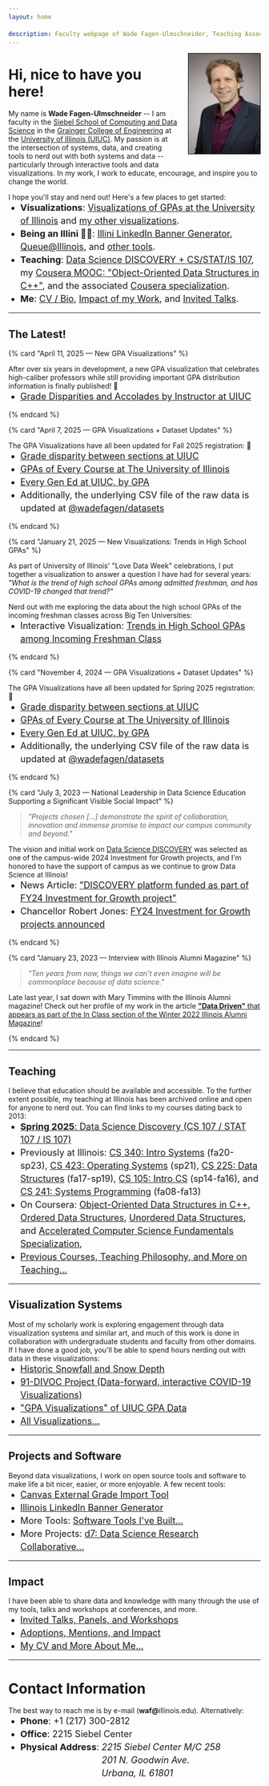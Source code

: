 ```yaml
---
layout: home

description: Faculty webpage of Wade Fagen-Ulmschneider, Teaching Associate Professor of Computer Science at The University of Illinois
---
```


<style>
.ion { margin-right: 3px; }

.main-card {
  border: solid 1px hsl(173, 30%, 50%);
  padding: 10px;
  padding-bottom: 0px;
  background-color: hsl(173, 3%, 97%);
}

p + ul {
  margin-top: -14px;
}

li {
  font-size: 18px;
  line-height: 26px;
}
</style>




<img alt="Wade Fagen-Ulmschneider" src="/static/images/fagen-ulmschneider.jpg" style="max-height: 200px; float: right; border: solid 1px black; margin-left: 20px; margin-bottom: 20px;">

# Hi, nice to have you here!

My name is **Wade Fagen-Ulmschneider** -- I am faculty in the [Siebel School of Computing and Data Science](https://siebelschool.illinois.edu/) in the [Grainger College of Engineering](https://grainger.illinois.edu/) at the [University of Illinois (UIUC)](https://illinois.edu/).  My passion is at the intersection of systems, data, and creating tools to nerd out with both systems and data -- particularly through interactive tools and data visualizations.  In my work, I work to educate, encourage, and inspire you to change the world.

I hope you'll stay and nerd out!  Here's a few places to get started:

- **Visualizations**: [Visualizations of GPAs at the University of Illinois](https://waf.cs.illinois.edu/discovery/gpa/) and [my other visualizations](/visualizations/).
- **Being an Illini 🧡💙**: [Illini LinkedIn Banner Generator](https://d7.cs.illinois.edu/projects/linkedin-banner-image/generate/), [Queue@Illinois](https://queue.illinois.edu/), and [other tools](/tools/).
- **Teaching**: [Data Science DISCOVERY + CS/STAT/IS 107](https://discovery.cs.illinois.edu/), my [Cousera MOOC: "Object-Oriented Data Structures in C++"](https://www.coursera.org/learn/cs-fundamentals-1), and the associated [Cousera specialization](https://www.coursera.org/specializations/cs-fundamentals).
- **Me**: [CV / Bio](/about/), [Impact of my Work](/impact/), and [Invited Talks](/talks/).

<!--
In the past decade, I have had the honor to teach over 200,000 students between my open-access [courses at Illinois](/teaching/) and my [MOOCs](https://www.coursera.org/learn/cs-fundamentals-1)/[specalization](https://www.coursera.org/specializations/cs-fundamentals) on Coursera. In 2023, my [DISCOVERY platform](https://discovery.cs.illinois.edu/) work with [Prof. Karle Flanagan](https://kflan.stat.illinois.edu/) was [selected as one of the campus investments for growth](https://provost.illinois.edu/about/initiatives/investment-for-growth-program/fy24-funded-programs/) to establish Illinois as a national leader in data science education.

When I'm not teaching, my passion is visualizing data in a way that readers can nerd out with for hours.  You can find my work in [visualizations of GPAs at the University of Illinois](https://waf.cs.illinois.edu/discovery/gpa/), my [data-forward, interactive visualizations of COVID-19 as part of my 91-DIVOC project](https://91-divoc.com/pages/covid-visualization/), or any of [my other visualizations](/visualizations/).

Finally, I love being an ILL-INI 🧡💙 and I am always working on a project to highlight Illini and make our Illinois courses more visible.  Recent projects have included the [Illini LinkedIn Banner Generator](https://d7.cs.illinois.edu/projects/linkedin-banner-image/generate/), [Queue@Illinois](https://queue.illinois.edu/), and [others](/tools/).
-->

<hr style="clear: both">

<!--
### Quick Links

<style>
.waf-quick-links {
  background-color: white !important;
  
}

.waf-quick-links .topic {
  float: left;
  font-weight: bold;
  clear: both;
}

.waf-quick-links ul {
  list-style: none;
}

.waf-quick-links li {
  float: left;
  padding-left: 10px;
  margin-left: 2px;
}

.waf-quick-links li:before {
  content: '\00BB';
  margin-right: 2px;
}

</style>

<div class="waf-quick-links">
  <div class="topic">Teaching:</div>
  <ul>
    <li>CS 240</li>
    <li>CS/STAT/IS 107</li>
    <li>CS 225</li>
    <li>Previous Courses</li>
    <li>Teaching Philosophy</li>
  </ul>

  <div class="topic">Visualizations:</div>
  <ul>
    <li>91-DIVOC (COVID-19)</li>
    <li>GPA Visualizations</li>
    <li>All Visualizations</li>
  </ul>

  <div class="topic">Projects:</div>
  <ul>
    <li>Illinois LinkedIn Banner</li>
    <li>Computer Generated Music</li>
    <li>All Projects</li>
  </ul>
  <div style="clear: both"></div>
</div>
<hr>
-->

<style>
.card-title {
  font-size: 18px;
  font-weight: bold;
}
</style>

## The Latest!

{% card "April 11, 2025 &mdash; New GPA Visualizations" %}

After over six years in development, a new GPA visualization that celebrates high-caliber professors while still providing important GPA distribution information is finally published! 🎉

- [Grade Disparities and Accolades by Instructor at UIUC](https://waf.cs.illinois.edu/visualizations/Grade-Disparities-and-Accolades-by-Instructor/)

{% endcard %}


{% card "April 7, 2025 &mdash; GPA Visualizations + Dataset Updates" %}

The GPA Visualizations have all been updated for Fall 2025 registration: 🎉

- [Grade disparity between sections at UIUC](https://waf.cs.illinois.edu/discovery/grade_disparity_between_sections_at_uiuc/)
- [GPAs of Every Course at The University of Illinois](https://waf.cs.illinois.edu/discovery/gpa_of_every_course_at_illinois/)
- [Every Gen Ed at UIUC, by GPA](https://waf.cs.illinois.edu/discovery/every_gen_ed_at_uiuc_by_gpa/)
- Additionally, the underlying CSV file of the raw data is updated at [@wadefagen/datasets](https://github.com/wadefagen/datasets)

{% endcard %}


{% card "January 21, 2025 &mdash; New Visualizations: Trends in High School GPAs" %}

As part of University of Illinois' "Love Data Week" celebrations, I put together a visualization to answer a question I have had for several years: *"What is the trend of high school GPAs among admitted freshman, and has COVID-19 changed that trend?"*

Nerd out with me exploring the data about the high school GPAs of the incoming freshman classes across Big Ten Universities:

- Interactive Visualization: [Trends in High School GPAs among Incoming Freshman Class](http://waf.cs.illinois.edu/visualizations/Trends-in-High-School-GPAs-of-Incoming-Freshman/)

{% endcard %}


{% card "November 4, 2024 &mdash; GPA Visualizations + Dataset Updates" %}

The GPA Visualizations have all been updated for Spring 2025 registration: 🎉

- [Grade disparity between sections at UIUC](https://waf.cs.illinois.edu/discovery/grade_disparity_between_sections_at_uiuc/)
- [GPAs of Every Course at The University of Illinois](https://waf.cs.illinois.edu/discovery/gpa_of_every_course_at_illinois/)
- [Every Gen Ed at UIUC, by GPA](https://waf.cs.illinois.edu/discovery/every_gen_ed_at_uiuc_by_gpa/)
- Additionally, the underlying CSV file of the raw data is updated at [@wadefagen/datasets](https://github.com/wadefagen/datasets)

{% endcard %}


{% card "July 3, 2023 &mdash; National Leadership in Data Science Education Supporting a Significant Visible Social Impact" %}

> *"Projects chosen [...] demonstrate the spirit of collaboration, innovation and immense promise to impact our campus community and beyond."*

The vision and initial work on [Data Science DISCOVERY](https://discovery.cs.illinois.edu/) was selected as one of the campus-wide 2024 Investment for Growth projects, and I'm honored to have the support of campus as we continue to grow Data Science at Illinois!

- News Article: ["DISCOVERY platform funded as part of FY24 Investment for Growth project"](https://stat.illinois.edu/news/2023-05-25/discovery-platform-funded-part-fy24-investment-growth-project)
- Chancellor Robert Jones: [FY24 Investment for Growth projects announced](https://massmail.illinois.edu/massmail/1521402670.html)

{% endcard %}


{% card "January 23, 2023 &mdash; Interview with Illinois Alumni Magazine" %}

> *"Ten years from now, things we can’t even imagine will be commonplace because of data science."*

Late last year, I sat down with Mary Timmins with the Illinois Alumni magazine!  Check out her profile of my work in the article [**"Data Driven"** that appears as part of the In Class section of the Winter 2022 Illinois Alumni Magazine](https://www.illinoisalumnimagazine.org/illinoisalumni/winter_2022/MobilePagedArticle.action?articleId=1850373&lm=1673635147000#articleId1850373)!

{% endcard %}


<hr>

## Teaching

I believe that education should be available and accessible.  To the further extent possible, my teaching at Illinois has been archived online and open for anyone to nerd out.  You can find links to my courses dating back to 2013:

- [**Spring 2025**: Data Science Discovery (CS 107 / STAT 107 / IS 107)](https://discovery.cs.illinois.edu/)
- Previously at Illinois: [CS 340: Intro Systems](https://courses.grainger.illinois.edu/cs340/sp2023/) (fa20-sp23), [CS 423: Operating Systems](https://courses.grainger.illinois.edu/cs423/sp2021/syllabus/) (sp21), [CS 225: Data Structures](https://courses.grainger.illinois.edu/cs225/sp2019/info/syllabus/) (fa17-sp19), [CS 105: Intro CS](https://courses.grainger.illinois.edu/cs105/sp2015/syllabus.php) (sp14-fa16), and [CS 241: Systems Programming](https://courses.grainger.illinois.edu/cs241/fa2013/syllabus.html) (fa08-fa13)
- On Coursera: [Object-Oriented Data Structures in C++](https://www.coursera.org/learn/cs-fundamentals-1), [Ordered Data Structures](https://www.coursera.org/learn/cs-fundamentals-2), [Unordered Data Structures](https://www.coursera.org/learn/cs-fundamentals-3), and [Accelerated Computer Science Fundamentals Specialization](https://www.coursera.org/specializations/cs-fundamentals), 
- [Previous Courses, Teaching Philosophy, and More on Teaching...](/teaching/)

<hr>

## Visualization Systems

Most of my scholarly work is exploring engagement through data visualization systems and similar art, and much of this work is done in collaboration with undergraduate students and faculty from other domains.  If I have done a good job, you'll be able to spend hours nerding out with data in these visualizations:

- [Historic Snowfall and Snow Depth](https://vis.cs.illinois.edu/weather/historic-snowfall-and-snow-depth/)
- [91-DIVOC Project (Data-forward, interactive COVID-19 Visualizations)](https://91-divoc.com/)
- ["GPA Visualizations" of UIUC GPA Data](/discovery/gpa/)
- [All Visualizations...](/visualizations/)

<hr>

## Projects and Software

Beyond data visualizations, I work on open source tools and software to make life a bit nicer, easier, or more enjoyable.  A few recent tools:

- [Canvas External Grade Import Tool](/tools/Canvas-External-Grade-Import-Tool/)
- [Illinois LinkedIn Banner Generator](https://d7.cs.illinois.edu/projects/linkedin-banner-image/generate/)
- More Tools: [Software Tools I've Built...](/tools/)
- More Projects: [d7: Data Science Research Collaborative...](http://d7.cs.illinois.edu/visualizations/)

<!-- - [All Projects and Software...](https://queue.illinois.edu/projects/) -->

<hr>

## Impact

I have been able to share data and knowledge with many through the use of my tools, talks and workshops at conferences, and more.

- [Invited Talks, Panels, and Workshops](/talks/)
- [Adoptions, Mentions, and Impact](/impact/)
- [My CV and More About Me...](/about/)

<hr>


# Contact Information
<p>
  The best way to reach me is by e-mail (<b>waf@</b>illinois.edu).  Alternatively:
</p>
<ul>
  <li><b>Phone</b>: +1 (217) 300-2812</li>
  <li><b>Office</b>: 2215 Siebel Center</li>
  <li>
    <div>
      <b>Physical Address</b>:
      <address style="display: inline-table;">
        2215 Siebel Center M/C 258<br>
        201 N. Goodwin Ave.<br>
        Urbana, IL 61801
      </address>
    </div>
  </li>
</ul>

